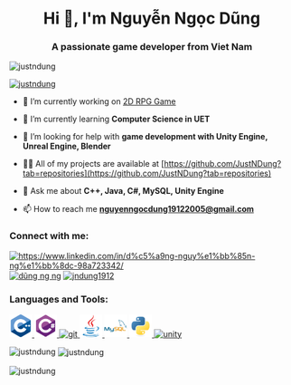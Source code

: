 <h1 align="center">Hi 👋, I'm Nguyễn Ngọc Dũng</h1>
<h3 align="center">A passionate game developer from Viet Nam</h3>

<p align="left"> <img src="https://komarev.com/ghpvc/?username=justndung&label=Profile%20views&color=0e75b6&style=flat" alt="justndung" /> </p>

<p align="left"> <a href="https://github.com/ryo-ma/github-profile-trophy"><img src="https://github-profile-trophy.vercel.app/?username=justndung" alt="justndung" /></a> </p>

- 🔭 I’m currently working on [2D RPG Game](https://github.com/JustNDung/2DRPG_By_NDung)

- 🌱 I’m currently learning **Computer Science in UET**

- 🤝 I’m looking for help with **game development with Unity Engine, Unreal Engine, Blender**

- 👨‍💻 All of my projects are available at [https://github.com/JustNDung?tab=repositories](https://github.com/JustNDung?tab=repositories)

- 💬 Ask me about **C++, Java, C#, MySQL, Unity Engine**

- 📫 How to reach me **nguyenngocdung19122005@gmail.com**

<h3 align="left">Connect with me:</h3>
<p align="left">
<a href="https://linkedin.com/in/https://www.linkedin.com/in/d%c5%a9ng-nguy%e1%bb%85n-ng%e1%bb%8dc-98a723342/" target="blank"><img align="center" src="https://raw.githubusercontent.com/rahuldkjain/github-profile-readme-generator/master/src/images/icons/Social/linked-in-alt.svg" alt="https://www.linkedin.com/in/d%c5%a9ng-nguy%e1%bb%85n-ng%e1%bb%8dc-98a723342/" height="30" width="40" /></a>
<a href="https://fb.com/dũng ng ng" target="blank"><img align="center" src="https://raw.githubusercontent.com/rahuldkjain/github-profile-readme-generator/master/src/images/icons/Social/facebook.svg" alt="dũng ng ng" height="30" width="40" /></a>
<a href="https://www.hackerrank.com/jndung1912" target="blank"><img align="center" src="https://raw.githubusercontent.com/rahuldkjain/github-profile-readme-generator/master/src/images/icons/Social/hackerrank.svg" alt="jndung1912" height="30" width="40" /></a>
</p>

<h3 align="left">Languages and Tools:</h3>
<p align="left"> <a href="https://www.w3schools.com/cpp/" target="_blank" rel="noreferrer"> <img src="https://raw.githubusercontent.com/devicons/devicon/master/icons/cplusplus/cplusplus-original.svg" alt="cplusplus" width="40" height="40"/> </a> <a href="https://www.w3schools.com/cs/" target="_blank" rel="noreferrer"> <img src="https://raw.githubusercontent.com/devicons/devicon/master/icons/csharp/csharp-original.svg" alt="csharp" width="40" height="40"/> </a> <a href="https://git-scm.com/" target="_blank" rel="noreferrer"> <img src="https://www.vectorlogo.zone/logos/git-scm/git-scm-icon.svg" alt="git" width="40" height="40"/> </a> <a href="https://www.java.com" target="_blank" rel="noreferrer"> <img src="https://raw.githubusercontent.com/devicons/devicon/master/icons/java/java-original.svg" alt="java" width="40" height="40"/> </a> <a href="https://www.mysql.com/" target="_blank" rel="noreferrer"> <img src="https://raw.githubusercontent.com/devicons/devicon/master/icons/mysql/mysql-original-wordmark.svg" alt="mysql" width="40" height="40"/> </a> <a href="https://www.python.org" target="_blank" rel="noreferrer"> <img src="https://raw.githubusercontent.com/devicons/devicon/master/icons/python/python-original.svg" alt="python" width="40" height="40"/> </a> <a href="https://unity.com/" target="_blank" rel="noreferrer"> <img src="https://www.vectorlogo.zone/logos/unity3d/unity3d-icon.svg" alt="unity" width="40" height="40"/> </a> </p>

<p><img align="left" src="https://github-readme-stats.vercel.app/api/top-langs?username=justndung&show_icons=true&locale=en&layout=compact" alt="justndung" /></p>

<p>&nbsp;<img align="center" src="https://github-readme-stats.vercel.app/api?username=justndung&show_icons=true&locale=en" alt="justndung" /></p>

<p><img align="center" src="https://github-readme-streak-stats.herokuapp.com/?user=justndung&" alt="justndung" /></p>
